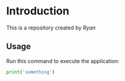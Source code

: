 # Introduction

This is a repository created by *Ryan*

## Usage

Run this command to execute the application:

```python
print('something')
 ```
